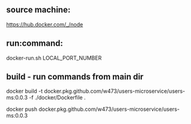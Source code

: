 ## source machine:

https://hub.docker.com/_/node

## run:command:

docker-run.sh LOCAL_PORT_NUMBER

## build - run commands from main dir

docker build -t docker.pkg.github.com/w473/users-microservice/users-ms:0.0.3 -f ./docker/Dockerfile .

docker push docker.pkg.github.com/w473/users-microservice/users-ms:0.0.3
